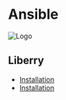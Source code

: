 # Ansible
![Logo](https://upload.wikimedia.org/wikipedia/commons/thumb/2/24/Ansible_logo.svg/256px-Ansible_logo.svg.png)

## Liberry 
 - [Installation](https://github.com/DekBaCom/Ansible/blob/main/Install.md)
- [Installation](https://github.com/DekBaCom/Ansible/blob/main/Command.md)
